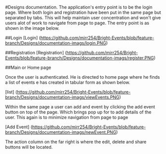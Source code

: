 #Designs documentation.
The application's entry point is to be the login page. Where both login and registration have been put in the same page but separated by tabs. 
This will help maintain user concentration and won't give users alot of work to navigate from page to page. The entry point is as shown in the image below.

##Login
[Login] (https://github.com/mirr254/Bright-Events/blob/feature-branch/Designs/documentation-imags/login.PNG)

##Registration
[Registration] (https://github.com/mirr254/Bright-Events/blob/feature-branch/Designs/documentation-imags/register.PNG)

##Main or Home page

Once the user is authenticated. He is directed to home page where he finds a list of events e has created in tabular form as shown below.

[list] (https://github.com/mirr254/Bright-Events/blob/feature-branch/Designs/documentation-imags/viewEvents.PNG)

Within the same page a user can add and event by clicking the add event button on top of the page. Which brings pop up for to add details of the user. This again is to minimize navigation from page to page

[Add Event] (https://github.com/mirr254/Bright-Events/blob/feature-branch/Designs/documentation-imags/newEvent.PNG)

The action column on the far right is where the edit, delete and share buttons will be located.